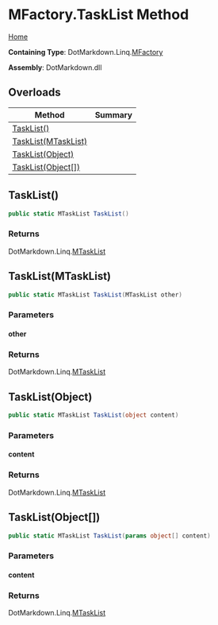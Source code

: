 <a name="_top"></a>

# MFactory\.TaskList Method

[Home](../../../../README.md#_top)

**Containing Type**: DotMarkdown\.Linq\.[MFactory](../README.md#_top)

**Assembly**: DotMarkdown\.dll

## Overloads

| Method | Summary |
| ------ | ------- |
| [TaskList()](#DotMarkdown_Linq_MFactory_TaskList) | |
| [TaskList(MTaskList)](#DotMarkdown_Linq_MFactory_TaskList_DotMarkdown_Linq_MTaskList_) | |
| [TaskList(Object)](#DotMarkdown_Linq_MFactory_TaskList_System_Object_) | |
| [TaskList(Object\[\])](#DotMarkdown_Linq_MFactory_TaskList_System_Object___) | |

## TaskList\(\) <a name="DotMarkdown_Linq_MFactory_TaskList"></a>

```csharp
public static MTaskList TaskList()
```

### Returns

DotMarkdown\.Linq\.[MTaskList](../../MTaskList/README.md#_top)

## TaskList\(MTaskList\) <a name="DotMarkdown_Linq_MFactory_TaskList_DotMarkdown_Linq_MTaskList_"></a>

```csharp
public static MTaskList TaskList(MTaskList other)
```

### Parameters

#### other

### Returns

DotMarkdown\.Linq\.[MTaskList](../../MTaskList/README.md#_top)

## TaskList\(Object\) <a name="DotMarkdown_Linq_MFactory_TaskList_System_Object_"></a>

```csharp
public static MTaskList TaskList(object content)
```

### Parameters

#### content

### Returns

DotMarkdown\.Linq\.[MTaskList](../../MTaskList/README.md#_top)

## TaskList\(Object\[\]\) <a name="DotMarkdown_Linq_MFactory_TaskList_System_Object___"></a>

```csharp
public static MTaskList TaskList(params object[] content)
```

### Parameters

#### content

### Returns

DotMarkdown\.Linq\.[MTaskList](../../MTaskList/README.md#_top)

